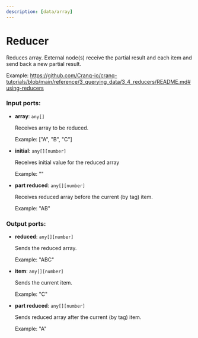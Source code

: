 ```yaml
---
description: [data/array]
---
```


# Reducer

Reduces array. External node(s) receive the partial result and each item and send back a new partial result.

Example:
https://github.com/Cranq-io/cranq-tutorials/blob/main/reference/3_querying_data/3_4_reducers/README.md#using-reducers

### Input ports:

* __array__: `any[]`

    Receives array to be reduced.
    
    Example:
    ["A", "B", "C"]


* __initial__: `any[][number]`

    Receives initial value for the reduced array
    
    Example:
    ""


* __part reduced__: `any[][number]`

    Receives reduced array before the current (by tag) item.
    
    Example:
    "AB"

### Output ports:

* __reduced__: `any[][number]`

    Sends the reduced array.
    
    Example:
    "ABC"


* __item__: `any[][number]`

    Sends the current item.
    
    Example:
    "C"


* __part reduced__: `any[][number]`

    Sends reduced array after the current (by tag) item.
    
    Example:
    "A"

